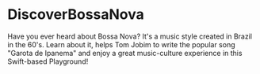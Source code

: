 # DiscoverBossaNova

 Have you ever heard about Bossa Nova? It's a music style created in Brazil in the 60's. Learn about it, helps Tom Jobim to write the popular song "Garota de Ipanema" and enjoy a great music-culture experience in this Swift-based Playground!

